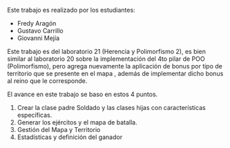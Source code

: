 Este trabajo es realizado por los estudiantes:

- Fredy Aragón
- Gustavo Carrillo
- Giovanni Mejía

Este trabajo es del laboratorio 21 (Herencia y Polimorfismo 2), es bien similar al laboratorio 20 sobre la implementación
del 4to pilar de POO (Polimorfismo), pero agrega nuevamente la aplicación de bonus por tipo de territorio que se presente en el mapa
, además de implementar dicho bonus al reino que le corresponde.

El avance en este trabajo se baso en estos 4 puntos.

1. Crear la clase padre Soldado y las clases hijas con características específicas.
2. Generar los ejércitos y el mapa de batalla.
3. Gestión del Mapa y Territorio
4. Estadísticas y definición del ganador
